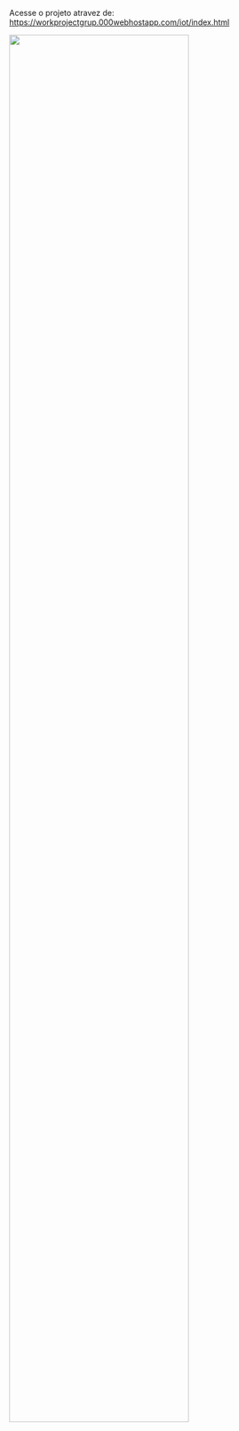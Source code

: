 Acesse o projeto atravez de:
https://workprojectgrup.000webhostapp.com/iot/index.html

<img src="https://github.com/JessicaMoreiraS/Portifolio/assets/100448388/87027242-e1f6-4fc8-87b4-1534ca248d66" width="80%">
